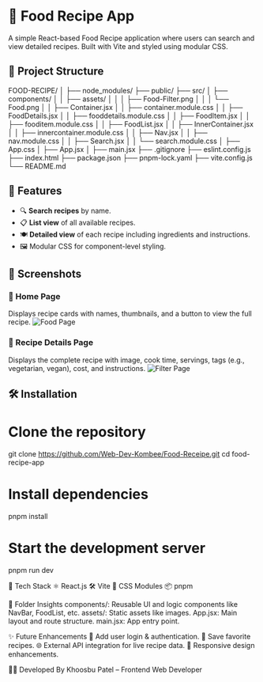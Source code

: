 # 🍔 Food Recipe App
A simple React-based Food Recipe application where users can search and view detailed recipes. Built with Vite and styled using modular CSS.

## 📁 Project Structure
FOOD-RECIPE/
│
├── node_modules/
├── public/
├── src/
│ ├── components/
│ │ ├── assets/
│ │ │ ├── Food-Filter.png
│ │ │ └── Food.png
│ │ ├── Container.jsx
│ │ ├── container.module.css
│ │ ├── FoodDetails.jsx
│ │ ├── fooddetails.module.css
│ │ ├── FoodItem.jsx
│ │ ├── fooditem.module.css
│ │ ├── FoodList.jsx
│ │ ├── InnerContainer.jsx
│ │ ├── innercontainer.module.css
│ │ ├── Nav.jsx
│ │ ├── nav.module.css
│ │ ├── Search.jsx
│ │ └── search.module.css
│ ├── App.css
│ ├── App.jsx
│ ├── main.jsx
├── .gitignore
├── eslint.config.js
├── index.html
├── package.json
├── pnpm-lock.yaml
├── vite.config.js
└── README.md


## 🚀 Features

- 🔍 **Search recipes** by name.
- 📋 **List view** of all available recipes.
- 🍽 **Detailed view** of each recipe including ingredients and instructions.
- 🖼️ Modular CSS for component-level styling.

## 📸 Screenshots

### 🧾 Home Page
Displays recipe cards with names, thumbnails, and a button to view the full recipe.
![Food Page](assets/Food.png)

### 🧾 Recipe Details Page
Displays the complete recipe with image, cook time, servings, tags (e.g., vegetarian, vegan), cost, and instructions.
![Filter Page](assets/Food-Filter.png)


## 🛠️ Installation
# Clone the repository
git clone https://github.com/Web-Dev-Kombee/Food-Receipe.git
cd food-recipe-app

# Install dependencies
pnpm install

# Start the development server
pnpm run dev

🧪 Tech Stack
⚛️ React.js
🛠️ Vite
🧩 CSS Modules
📦 pnpm

📂 Folder Insights
components/: Reusable UI and logic components like NavBar, FoodList, etc.
assets/: Static assets like images.
App.jsx: Main layout and route structure.
main.jsx: App entry point.

✨ Future Enhancements
🍱 Add user login & authentication.
💾 Save favorite recipes.
🌐 External API integration for live recipe data.
📱 Responsive design enhancements.

👩‍💻 Developed By
Khoosbu Patel – Frontend Web Developer
